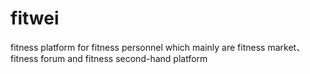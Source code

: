 # fitwei
fitness platform for fitness personnel which mainly are fitness market、fitness forum and fitness second-hand platform
